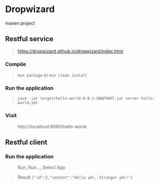# Dropwizard

maven project

## Restful service

> https://dropwizard.github.io/dropwizard/index.html

### Compile

> `mvn package` or `mvn clean install`

### Run the application

> `java -jar target/hello-world-0.0.1-SNAPSHOT.jar server hello-world.yml`

### Visit

> http://localhost:8080/hello-world

## Restful client

### Run the application

> Run, Run..., Select App

> Result `{"id":3,"content":"Hello yml, Stranger yml!"}`
